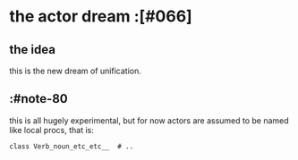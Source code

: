 # the actor dream :[#066]

## the idea

this is the new dream of unification.



## :#note-80

this is all hugely experimental, but for now actors are assumed to be
named like local procs, that is:

    class Verb_noun_etc_etc__  # ..
